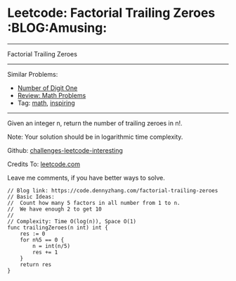 # Leetcode: Factorial Trailing Zeroes     :BLOG:Amusing:


---

Factorial Trailing Zeroes  

---

Similar Problems:  
-   [Number of Digit One](https://code.dennyzhang.com/number-of-digit-one)
-   [Review: Math Problems](https://code.dennyzhang.com/review-math)
-   Tag: [math](https://code.dennyzhang.com/tag/math), [inspiring](https://code.dennyzhang.com/tag/inspiring)

---

Given an integer n, return the number of trailing zeroes in n!.  

Note: Your solution should be in logarithmic time complexity.  

Github: [challenges-leetcode-interesting](https://github.com/DennyZhang/challenges-leetcode-interesting/tree/master/factorial-trailing-zeroes)  

Credits To: [leetcode.com](https://leetcode.com/problems/factorial-trailing-zeroes/description/)  

Leave me comments, if you have better ways to solve.  

    // Blog link: https://code.dennyzhang.com/factorial-trailing-zeroes
    // Basic Ideas:
    //  Count how many 5 factors in all number from 1 to n.
    //  We have enough 2 to get 10
    //
    // Complexity: Time O(log(n)), Space O(1)
    func trailingZeroes(n int) int {
        res := 0
        for n%5 == 0 {
            n = int(n/5)
            res += 1
        }
        return res
    }